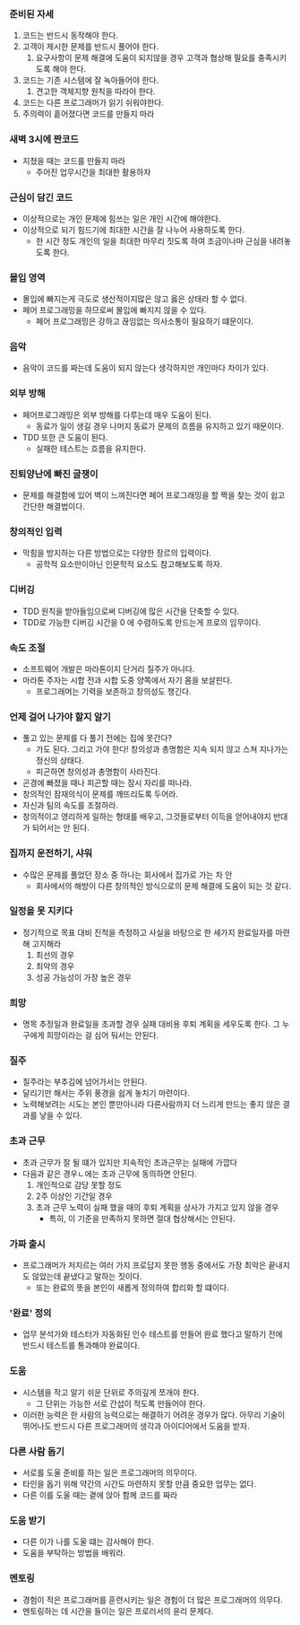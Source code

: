 ### 준비된 자세

 1. 코드는 반드시 동작해야 한다.
 2. 고객이 제시한 문제를 반드시 풀어야 한다.
    1. 요구사항이 문제 해결에 도움이 되지않을 경우 고객과 협상해 필요를 충족시키도록 해야 한다.
 3. 코드는 기존 시스템에 잘 녹아들어야 한다.
    1. 견고한 객체지향 원칙을 따라야 한다.
 4. 코드는 다른 프로그래머가 읽기 쉬워야한다.
 5. 주의력이 흩어졌다면 코드를 만들지 마라

### 새벽 3시에 짠코드

 - 지쳤을 때는 코드를 만들지 마라
   - 주어진 업무시간을 최대한 활용하자

### 근심이 담긴 코드

 - 이상적으로는 개인 문제에 힘쓰는 일은 개인 시간에 해야한다.
 - 이상적으로 되기 힘드기에 최대한 시간을 잘 나누어 사용하도록 한다.
   - 한 시간 정도 개인의 일을 최대한 마무리 짓도록 하여 조금이나마 근심을 내려놓도록 한다.

### 몰입 영역

 - 몰입에 빠지는게 극도로 생산적이지많은 않고 옳은 상태라 할 수 없다.
 - 페어 프로그래밍을 하므로써 몰입에 빠지지 않을 수 있다.
   - 페어 프로그래밍은 강하고 끊임없는 의사소통이 필요하기 떄문이다.

### 음악

 - 음악이 코드를 짜는데 도움이 되지 않는다 생각하지만 개인마다 차이가 있다.
 
### 외부 방해

 - 페어프로그래밍은 외부 방해를 다루는데 매우 도움이 된다.
   - 동료가 일이 생길 경우 나머지 동료가 문제의 흐름을 유지하고 있기 때문이다.
 - TDD 또한 큰 도움이 된다.
   - 실패한 테스트는 흐름을 유지한다.

### 진퇴양난에 빠진 글쟁이

 - 문제를 해결함에 있어 벽이 느껴진다면 페어 프로그래밍을 할 짝을 찾는 것이 쉽고 간단한 해결법이다.

### 창의적인 입력

 - 막힘을 방지하는 다른 방법으로는 다양한 장르의 입력이다. 
   - 공학적 요소만이아닌 인문학적 요소도 참고해보도록 하자.

### 디버깅
 
 - TDD 원칙을 받아들임으로써 디버깅에 많은 시간을 단축할 수 있다.
 - TDD로 가능한 디버깅 시간을 0 에 수렴하도록 만드는게 프로의 임무이다.

### 속도 조절

 - 소프트웨어 개발은 마라톤이지 단거리 질주가 아니다.
 - 마라톤 주자는 시합 전과 시합 도중 양쪽에서 자기 몸을 보살핀다.
   - 프로그래머는 기력을 보존하고 창의성도 챙긴다.

### 언제 걸어 나가야 할지 알기

 - 풀고 있는 문제를 다 풀기 전에는 집에 못간다?
   - 가도 된다. 그리고 가야 한다! 창의성과 총명함은 지속 되지 않고 스쳐 지나가는 정신의 상태다.
   - 피곤하면 창의성과 총명함이 사라진다.
 - 곤경에 빠졌을 때나 피곤할 때는 잠시 자리를 떠나라.
 - 창의적인 잠재의식이 문제를 깨뜨리도록 두어라.
 - 자신과 팀의 속도를 조절하라.
 - 창의적이고 영리하게 일하는 형태를 배우고, 그것들로부터 이득을 얻어내야지 반대가 되어서는 안 된다.

### 집까지 운전하기, 샤워

 - 수많은 문제를 풀었던 장소 중 하나는 회사에서 집가로 가는 차 안
   - 회사에서의 해방이 다른 창의적인 방식으로의 문제 해결에 도움이 되는 것 같다.

### 일정을 못 지키다

 - 정기적으로 목표 대비 진척을 측정하고 사실을 바탕으로 한 세가지 완료일자를 마련해 고지해라
   1. 최선의 경우
   2. 최악의 경우
   3. 성공 가능성이 가장 높은 경우

### 희망

 - 명목 추정일과 완료일을 초과할 경우 실패 대비용 후퇴 계획을 세우도록 한다. 그 누구에게 희망이라는 걸 심어 둬서는 안된다.

### 질주

 - 질주라는 부추김에 넘어가서는 안된다. 
 - 달리기만 해서는 주위 풍경을 쉽게 놓치기 마련이다.
 - 노력해보려는 시도는 본인 뿐만아니라 다른사람까지 더 느리게 만드는 좋지 않은 결과를 낳을 수 있다.

### 초과 근무

 - 초과 근무가 잘 될 떄가 있지만 지속적인 초과근무는 실패에 가깝다
 - 다음과 같은 경우ㄴ에는 초과 근무에 동의하면 안된다.
   1. 개인적으로 감당 못할 정도
   2. 2주 이상인 기간일 경우
   3. 초과 근무 노력이 실패 했을 때의 후퇴 계획을 상사가 가지고 있지 않을 경우
      - 특히, 이 기준을 만족하지 못하면 절대 협상해서는 안된다.

### 가짜 출시

 - 프로그래머가 저지르는 여러 가지 프로답지 못한 행동 중에서도 가장 최악은 끝내지도 않았는데 끝냈다고 말하는 짓이다.
   - 또는 완료의 뜻을 본인이 새롭게 정의하여 합리화 할 떄이다.

### '완료' 정의

 - 업무 분석가와 테스터가 자동화된 인수 테스트를 만들어 완료 했다고 말하기 전에 반드시 테스트를 통과해야 완료이다.

### 도움

 - 시스템을 작고 알기 쉬운 단위로 주의깊게 쪼개야 한다.
   - 그 단위는 가능한 서로 간섭이 적도록 만들어야 한다.
 - 이러한 능력은 한 사람의 능력으로는 해결하기 어려운 경우가 많다. 아무리 기술이 뛰어나도 반드시 다른 프로그래머의 생각과 아이디어에서 도움을 받자.

### 다른 사람 돕기

 - 서로를 도울 준비를 하는 일은 프로그래머의 의무이다.
 - 타인을 돕기 위해 약간의 시간도 마련하지 못할 만큼 중요한 업무는 없다.
 - 다른 이를 도울 때는 곁에 앉아 함께 코드를 짜라

### 도움 받기

 - 다른 이가 나를 도울 떄는 감사해야 한다.
 - 도움을 부탁하는 방법을 배워라.

### 멘토링

 - 경험이 적은 프로그래머를 훈련시키는 일은 경험이 더 많은 프로그래머의 의무다.
 - 멘토링하는 데 시간을 들이는 일은 프로러서의 윤리 문제다.